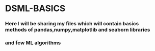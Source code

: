 # DSML-BASICS

### Here I will be sharing my files which will contain basics methods of pandas,numpy,matplotlib and seaborn libraries 
### and few ML algorithms 

